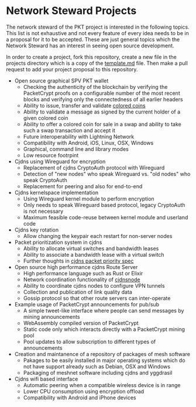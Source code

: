 # Network Steward Projects

The network steward of the PKT project is interested in the following topics. This list is not exhaustive and not every feature of every idea needs to be in a proposal for it to be accepted. These are just general topics which the Network Steward has an interest in seeing open source development.

In order to create a project, fork this repository, create a new file in the projects directory which is a copy of the [template.md](https://github.com/pkt-cash/ns-projects/tree/master/projects/template.md) file. Then make a pull request to add your project proposal to this repository.

* Open source graphical SPV PKT wallet
  * Checking the authenticity of the blockchain by verifying the PacketCrypt proofs on a configurable number of the most recent blocks and verifying only the connectedness of all earlier headers
  * Ability to issue, transfer and validate [colored coins](https://en.bitcoin.it/wiki/Colored_Coins)
  * Ability to validate a message as signed by the current holder of a given colored coin
  * Ability to offer a colored coin for sale in a swap and ability to take such a swap transaction and accept it
  * Future interoperability with Lightning Network
  * Compatibility with Android, iOS, Linux, OSX, Windows
  * Graphical, command line and library modes
  * Low resource footrpint
* Cjdns using Wireguard for encryption
  * Replacement of cjdns CryptoAuth protocol with Wireguard
  * Detection of "new nodes" who speak Wireguard vs. "old nodes" who speak CryptoAuth
  * Replacement for peering and also for end-to-end
* Cjdns kernelspace implementation
  * Using Wireguard kernel module to perform encryption
  * Only needs to speak Wireguard based protocol, legacy CryptoAuth is not necessary
  * Maximum feasible code-reuse between kernel module and userland code
* Cjdns key rotation
  * Allow changing the keypair each restart for non-server nodes
* Packet prioritization system in cjdns
  * Ability to allocate virtual switches and bandwidth leases
  * Ability to associate a bandwidth lease with a virtual switch
  * Further thoughts in [cjdns packet priority spec](https://cryptpad.fr/code/#/2/code/view/TXyEJbs1UQ9yQWvqPcSRoyhFGMdcQY0FjCOHAcjUzz4/present/)
* Open source high performance cjdns Route Server
  * High performance language such as Rust or Elixir
  * Network coordination functionality of [cjdnsnode](https://github.com/cjdelisle/cjdnsnode)
  * Ability to coordinate cjdns nodes to configure VPN tunnels
  * Collection and publication of link quality data
  * Gossip protocol so that other route servers can inter-operate
* Example usage of PacketCrypt announcements for pub/sub
  * A simple tweet-like interface where people can send messages by mining announcements
  * WebAssembly compiled version of PacketCrypt
  * Static code only which interacts directly with a PacketCrypt mining pool
  * Pool updates to allow subscription to different types of announcements
* Creation and maintanence of a repository of packages of mesh software
  * Pakages to be easily installed in major operating systems which do not have support already such as Debian, OSX and Windows
  * Packaging of meshnet software including cjdns and yggdrasil
* Cjdns wifi based interface
  * Automatic peering when a compatible wireless device is in range
  * Lower CPU consumption using encryption offload
  * Compatibility with Android and iPhone devices
